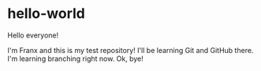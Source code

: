 # hello-world
Hello everyone!

I'm Franx and this is my test repository! I'll be learning Git and GitHub there.
I'm learning branching right now. Ok, bye!
